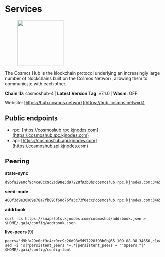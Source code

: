 # Services

<figure><img src="https://raw.githubusercontent.com/kj89/testnet_manuals/main/pingpub/logos/cosmoshub.png" width="150" alt=""><figcaption></figcaption></figure>

The Cosmos Hub is the blockchain protocol underlying an  increasingly large number of blockchains built on the  Cosmos Network, allowing them to communicate with each other.

**Chain ID**: cosmoshub-4 | **Latest Version Tag**: v7.1.0 | **Wasm**: OFF

Website: [https://hub.cosmos.network](https://hub.cosmos.network)


## Public endpoints

* rpc: [https://cosmoshub.rpc.kjnodes.com](https://cosmoshub.rpc.kjnodes.com)
* api: [https://cosmoshub.api.kjnodes.com](https://cosmoshub.api.kjnodes.com)

## Peering

**state-sync**

```
d9bfa29e0cf9c4ce0cc9c26d98e5d97228f93b0b@cosmoshub.rpc.kjnodes.com:34656
```

**seed-node**

```
400f3d9e30b69e78a7fb891f60d76fa3c73f0ecc@cosmoshub.rpc.kjnodes.com:34659
```

**addrbook**
```
curl -Ls https://snapshots.kjnodes.com/cosmoshub/addrbook.json > $HOME/.gaia/config/addrbook.json
```

**live-peers** (9)
```
peers="d9bfa29e0cf9c4ce0cc9c26d98e5d97228f93b0b@65.109.88.38:34656,c1e437f73b8889b78ea34981e7c349157ad80284@107.135.15.66:26656,241b17dba97a2ed3c3747d12781fb86c9706e2d4@89.58.27.86:26656,2938b48ed9dd80451f0be7d8e21840aa383ed929@34.239.177.249:26656,915a5d104236764e33d5f7fd8d6c946e66766723@34.74.124.82:26656,89c643c1f8bee0eaa680a304eb067905df986643@95.217.122.233:26656,07fc76b0a1dfcd25e3139a339728d50507bb5d96@67.209.54.35:26656,701036e718d0746d1d7055fb0fd1245cf361e0b8@168.119.79.106:26656,a94dff85ed430f0475f41fe306c82b7eb7f6e858@51.91.153.78:31649"
sed -i 's|^persistent_peers *=.*|persistent_peers = "'$peers'"|' $HOME/.gaia/config/config.toml
```
